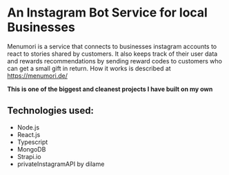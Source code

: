 # An Instagram Bot Service for local Businesses
Menumori is a service that connects to businesses instagram accounts to react to stories shared by customers. It also keeps track of their user data and rewards recommendations by sending reward codes to customers who can get a small gift in return.
How it works is described at https://menumori.de/

**This is one of the biggest and cleanest projects I have built on my own**

## Technologies used:
- Node.js
- React.js
- Typescript
- MongoDB
- Strapi.io
- privateInstagramAPI by dilame
